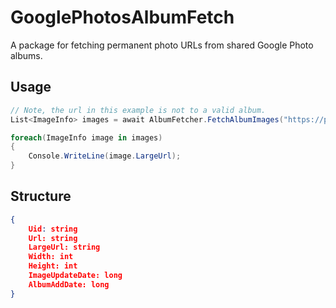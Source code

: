 ﻿# GooglePhotosAlbumFetch

A package for fetching permanent photo URLs from shared Google Photo albums.

## Usage

```csharp
// Note, the url in this example is not to a valid album.
List<ImageInfo> images = await AlbumFetcher.FetchAlbumImages("https://photos.app.goo.gl/1eGdf543GH4");

foreach(ImageInfo image in images)
{
    Console.WriteLine(image.LargeUrl);
}
```

## Structure

```json
{
    Uid: string
    Url: string
    LargeUrl: string
    Width: int
    Height: int
    ImageUpdateDate: long
    AlbumAddDate: long
}
```